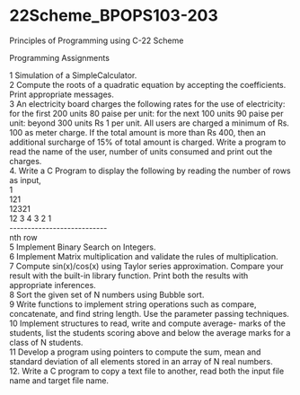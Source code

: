 # 22Scheme_BPOPS103-203
Principles of Programming using C-22 Scheme<br>

Programming Assignments<br>

1 Simulation of a SimpleCalculator.<br>
2 Compute the roots of a quadratic equation by accepting the coefficients. Print appropriate messages.<br>
3 An electricity board charges the following rates for the use of electricity: for the first 200 units 80 paise per unit: for the next 100 units 90 paise per unit: beyond 300 units Rs 1 per unit. All users are charged a minimum of Rs. 100 as meter charge. If the total amount is more than Rs 400, then an additional surcharge of 15% of total amount is charged. Write a program to read the name of the user, number of units consumed and print out the charges.<br>
4. Write a C Program to display the following by reading the number of rows as input,<br> 1<br>
121 <br>12321<br>
12 3 4 3 2 1 <br>---------------------------<br>
nth row<br>
5 Implement Binary Search on Integers.<br>
6 Implement Matrix multiplication and validate the rules of multiplication.<br>
7 Compute sin(x)/cos(x) using Taylor series approximation. Compare your result with the built-in library function. Print both the results with appropriate inferences.<br>
8 Sort the given set of N numbers using Bubble sort.<br>
9 Write functions to implement string operations such as compare, concatenate, and find string length. Use the parameter passing techniques.<br>
10 Implement structures to read, write and compute average- marks of the students, list the students scoring above and below the average marks for a class of N students.<br>
11 Develop a program using pointers to compute the sum, mean and standard deviation of all elements stored in an array of N real numbers.<br>
12. Write a C program to copy a text file to another, read both the input file name and target file name.<br>
